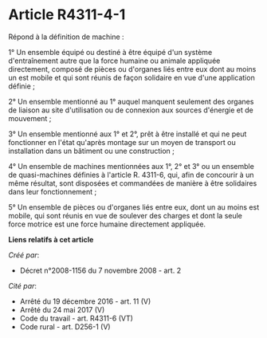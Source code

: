 # Article R4311-4-1

Répond à la définition de machine : 

1° Un ensemble équipé ou destiné à être équipé d'un système d'entraînement autre que la force humaine ou animale appliquée
directement, composé de pièces ou d'organes liés entre eux dont au moins un est mobile et qui sont réunis de façon solidaire
en vue d'une application définie ; 

2° Un ensemble mentionné au 1° auquel manquent seulement des organes de liaison au site d'utilisation ou de connexion aux
sources d'énergie et de mouvement ; 

3° Un ensemble mentionné aux 1° et 2°, prêt à être installé et qui ne peut fonctionner en l'état qu'après montage sur un
moyen de transport ou installation dans un bâtiment ou une construction ; 

4° Un ensemble de machines mentionnées aux 1°, 2° et 3° ou un ensemble de quasi-machines définies à l'article R. 4311-6, qui,
afin de concourir à un même résultat, sont disposées et commandées de manière à être solidaires dans leur fonctionnement ; 

5° Un ensemble de pièces ou d'organes liés entre eux, dont un au moins est mobile, qui sont réunis en vue de soulever des
charges et dont la seule force motrice est une force humaine directement appliquée.

**Liens relatifs à cet article**

_Créé par_:

  - Décret n°2008-1156 du 7 novembre 2008 - art. 2

_Cité par_:

  - Arrêté du 19 décembre 2016 - art. 11 (V)
  - Arrêté du 24 mai 2017 (V)
  - Code du travail - art. R4311-6 (VT)
  - Code rural - art. D256-1 (V)
